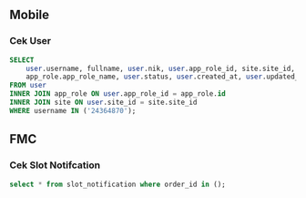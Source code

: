 
## Mobile
### Cek User
```sql
SELECT
	user.username, fullname, user.nik, user.app_role_id, site.site_id, site.site_name, 
    app_role.app_role_name, user.status, user.created_at, user.updated_at
FROM user
INNER JOIN app_role ON user.app_role_id = app_role.id
INNER JOIN site ON user.site_id = site.site_id
WHERE username IN ('24364870');
```

## FMC

### Cek Slot  Notifcation

```sql
select * from slot_notification where order_id in ();
```